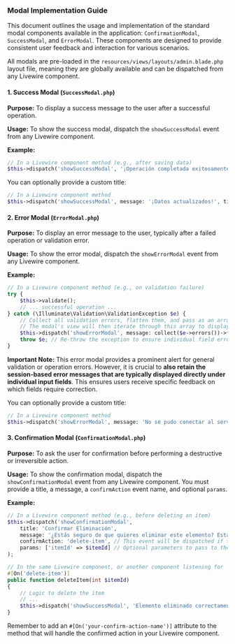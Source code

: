 ### Modal Implementation Guide

This document outlines the usage and implementation of the standard modal components available in the application: `ConfirmationModal`, `SuccessModal`, and `ErrorModal`. These components are designed to provide consistent user feedback and interaction for various scenarios.

All modals are pre-loaded in the `resources/views/layouts/admin.blade.php` layout file, meaning they are globally available and can be dispatched from any Livewire component.

#### 1. Success Modal (`SuccessModal.php`)

**Purpose:** To display a success message to the user after a successful operation.

**Usage:**
To show the success modal, dispatch the `showSuccessModal` event from any Livewire component.

**Example:**

```php
// In a Livewire component method (e.g., after saving data)
$this->dispatch('showSuccessModal', '¡Operación completada exitosamente!');
```

You can optionally provide a custom title:

```php
// In a Livewire component method
$this->dispatch('showSuccessModal', message: '¡Datos actualizados!', title: 'Actualización Exitosa');
```

#### 2. Error Modal (`ErrorModal.php`)

**Purpose:** To display an error message to the user, typically after a failed operation or validation error.

**Usage:**
To show the error modal, dispatch the `showErrorModal` event from any Livewire component.

**Example:**

```php
// In a Livewire component method (e.g., on validation failure)
try {
    $this->validate();
    // ... successful operation ...
} catch (\Illuminate\Validation\ValidationException $e) {
    // Collect all validation errors, flatten them, and pass as an array to the modal.
    // The modal's view will then iterate through this array to display each error as a list item.
    $this->dispatch('showErrorModal', message: collect($e->errors())->flatten()->toArray(), title: 'Validation Error');
    throw $e; // Re-throw the exception to ensure individual field errors are still displayed by Livewire.
}
```

**Important Note:** This error modal provides a prominent alert for general validation or operation errors. However, it is crucial to **also retain the session-based error messages that are typically displayed directly under individual input fields**. This ensures users receive specific feedback on which fields require correction.

You can optionally provide a custom title:

```php
// In a Livewire component method
$this->dispatch('showErrorModal', message: 'No se pudo conectar al servidor.', title: 'Error de Conexión');
```

#### 3. Confirmation Modal (`ConfirmationModal.php`)

**Purpose:** To ask the user for confirmation before performing a destructive or irreversible action.

**Usage:**
To show the confirmation modal, dispatch the `showConfirmationModal` event from any Livewire component. You must provide a title, a message, a `confirmAction` event name, and optional `params`.

**Example:**

```php
// In a Livewire component method (e.g., before deleting an item)
$this->dispatch('showConfirmationModal',
    title: 'Confirmar Eliminación',
    message: '¿Estás seguro de que quieres eliminar este elemento? Esta acción no se puede deshacer.',
    confirmAction: 'delete-item', // This event will be dispatched if the user confirms
    params: ['itemId' => $itemId] // Optional parameters to pass to the confirmAction listener
);

// In the same Livewire component, or another component listening for 'delete-item'
#[On('delete-item')]
public function deleteItem(int $itemId)
{
    // Logic to delete the item
    // ...
    $this->dispatch('showSuccessModal', 'Elemento eliminado correctamente.');
}
```

Remember to add an `#[On('your-confirm-action-name')]` attribute to the method that will handle the confirmed action in your Livewire component.
